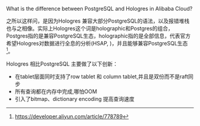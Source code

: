 What is the difference between PostgreSQL and Hologres in Alibaba Cloud?

之所以这样问，是因为Hologres 兼容大部分PostgreSQL的语法，以及报错堆栈也与之相像。实际上Hologres这个词是holographic和Postgres的组合，Postgres指的是兼容PostgreSQL生态，holographic指的是全部信息，代表官方希望Hologres对数据进行全息的分析(HSAP, )，并且能够兼容PostgreSQL生态[^hologres]。

[^hologres]: https://developer.aliyun.com/article/778789

Hologres 相比PostgreSQL 主要做了以下创新：
- 在tablet层面同时支持了row tablet 和 column tablet,并且是双份而不是raft同步
- 所有查询都在内存中完成,哪怕OOM
- 引入了bitmap、dictionary encoding 提高查询速度
